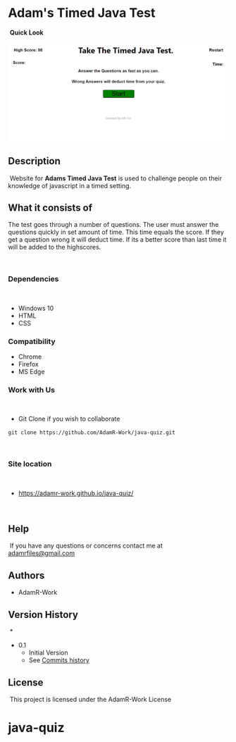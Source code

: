 # Adam's Timed Java Test
​
**Quick Look**

![Image](./assets/images/demo.jpg)
## Description
​
Website for **Adams Timed Java Test** is used to challenge people on their knowledge of javascript in a timed setting.
​
## What it consists of
The test goes through a number of questions. The user must answer the questions quickly in set amount of time. This time equals the score. If they get a question wrong it will deduct time. If its a better score than last time it will be added to the highscores.

​
### Dependencies
​
* Windows 10
* HTML
* CSS

### Compatibility
* Chrome
* Firefox
* MS Edge
​
### Work with Us
​
* Git Clone if you wish to collaborate 
```
git clone https://github.com/AdamR-Work/java-quiz.git
```
​
### Site location
​
* https://adamr-work.github.io/java-quiz/


​
## Help
​
If you have any questions or concerns contact me at adamrfiles@gmail.com
​
## Authors

* AdamR-Work
​

## Version History
​
*
* 0.1
    * Initial Version
    * See [Commits history](https://github.com/AdamR-Work/Portfolio/commits/master)
​
## License
​
This project is licensed under the AdamR-Work License 
​
# java-quiz
